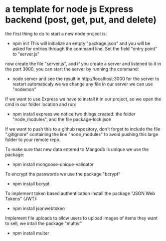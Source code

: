 # a template for node js Express backend (post, get, put, and delete)

the first thing to do to start a new node project is:
* npm init
This will initialize an empty "package.json" and you will be asked for entries through the command line. Set the field "entry point" to "server.js"

now create the file "server.js", and if you create a server and listened to it in the port 3000, you can start the server by running the command:
* node server
and see the result in http://localhost:3000 
for the server to restart automaticaly we we change any file in our server we can use "nodemon"

If we want to use Express we have to install it in our project, so we open the cmd in our folder location and run:
* npm install express
we notice two things created: the folder "node_modules", and the file package-lock.json

If we want to push this to a github repository, don't forget to include the file ".gitignore" containing the line "node_modules" to avoid pushing this large folder to your remote repo.

To make sure that new data entered to Mangodb is unique we use the package:
* npm install mongoose-unique-validator

To encrypt the passwords we use the package "bcrypt"
* npm install bcrypt

To implement token based authentication install the package "JSON Web Tokens" (JWT):
* npm install jsonwebtoken

Implement file uploads to allow users to upload images of items they want to sell, we intall the package "multer"
* npm install multer
